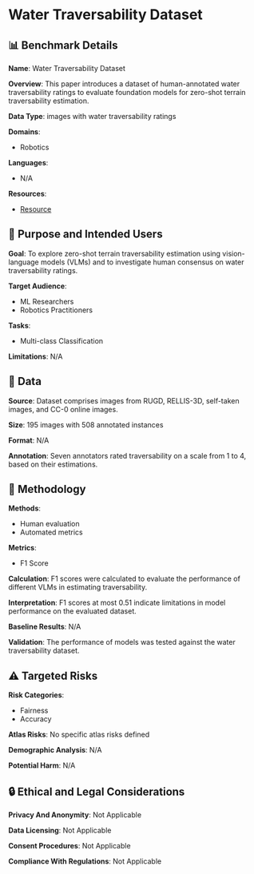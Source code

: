 # Water Traversability Dataset

## 📊 Benchmark Details

**Name**: Water Traversability Dataset

**Overview**: This paper introduces a dataset of human-annotated water traversability ratings to evaluate foundation models for zero-shot terrain traversability estimation.

**Data Type**: images with water traversability ratings

**Domains**:
- Robotics

**Languages**:
- N/A

**Resources**:
- [Resource](N/A)

## 🎯 Purpose and Intended Users

**Goal**: To explore zero-shot terrain traversability estimation using vision-language models (VLMs) and to investigate human consensus on water traversability ratings.

**Target Audience**:
- ML Researchers
- Robotics Practitioners

**Tasks**:
- Multi-class Classification

**Limitations**: N/A

## 💾 Data

**Source**: Dataset comprises images from RUGD, RELLIS-3D, self-taken images, and CC-0 online images.

**Size**: 195 images with 508 annotated instances

**Format**: N/A

**Annotation**: Seven annotators rated traversability on a scale from 1 to 4, based on their estimations.

## 🔬 Methodology

**Methods**:
- Human evaluation
- Automated metrics

**Metrics**:
- F1 Score

**Calculation**: F1 scores were calculated to evaluate the performance of different VLMs in estimating traversability.

**Interpretation**: F1 scores at most 0.51 indicate limitations in model performance on the evaluated dataset.

**Baseline Results**: N/A

**Validation**: The performance of models was tested against the water traversability dataset.

## ⚠️ Targeted Risks

**Risk Categories**:
- Fairness
- Accuracy

**Atlas Risks**:
No specific atlas risks defined

**Demographic Analysis**: N/A

**Potential Harm**: N/A

## 🔒 Ethical and Legal Considerations

**Privacy And Anonymity**: Not Applicable

**Data Licensing**: Not Applicable

**Consent Procedures**: Not Applicable

**Compliance With Regulations**: Not Applicable
